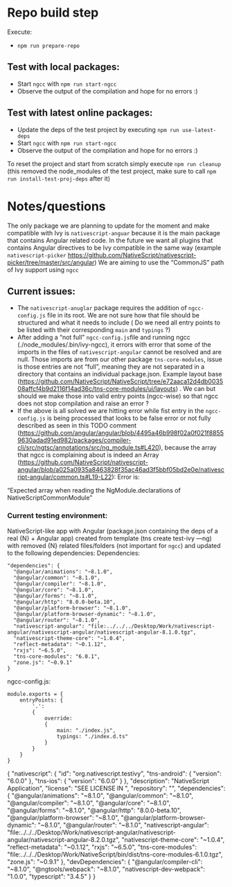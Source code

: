 # Repo build step
Execute:
- `npm run prepare-repo`

## Test with local packages:
- Start `ngcc` with `npm run start-ngcc`
- Observe the output of the compilation and hope for no errors :)

## Test with latest online packages:
- Update the deps of the test project by executing `npm run use-latest-deps`
- Start `ngcc` with `npm run start-ngcc`
- Observe the output of the compilation and hope for no errors :)

To reset the project and start from scratch simply execute `npm run cleanup` (this removed the node_modules of the test project, make sure to call `npm run install-test-proj-deps` after it)

# Notes/questions
The only package we are planning to update for the moment and make compatible with Ivy is `nativescript-anguar` because it is the main package that contains Angular related code. In the future we want all plugins that contains Angular directives to be Ivy compatible in the same way (example `nativescript-picker` https://github.com/NativeScript/nativescript-picker/tree/master/src/angular)
We are aiming to use the “CommonJS” path of Ivy support using `ngcc`
 
## Current issues:
- The `nativescript-anuglar` package requires the addition of `ngcc-config.js` file in its root. We are not sure how that file should be structured and what it needs to include ( Do we need all entry points to be listed with their corresponding `main` and `typings` ?)
- After adding a “not full” `ngcc-config.js`file and running ngcc (./node_modules/.bin/ivy-ngcc), it errors with error that some of the imports in the files of `nativescript-angular` cannot be resolved and are null. Those imports are from our other package `tns-core-modules`, issue is those entries are not “full”, meaning they are not separated in a directory that contains an individual package.json. Example layout base (https://github.com/NativeScript/NativeScript/tree/e72aaca12d4db003508affcf4b9d2116f14ad36c/tns-core-modules/ui/layouts) . We can but should we make those into valid entry points (ngcc-wise) so that ngcc does not stop compilation and raise an error ?
- If the above is all solved we are hitting error while fist entry in the `ngcc-config.js` is being processed that looks to be false error or not fully described as seen in this TODO comment (https://github.com/angular/angular/blob/4495a46b998f02a0f021f88559630adad91ed982/packages/compiler-cli/src/ngtsc/annotations/src/ng_module.ts#L420), because the array that ngcc is complaining about is indeed an Array (https://github.com/NativeScript/nativescript-angular/blob/a025a0935a8463828f35ac46ad3f5bbf05bd2e0e/nativescript-angular/common.ts#L19-L22):
Error is:
 
“Expected array when reading the NgModule.declarations of NativeScriptCommonModule”
 
 
### Current testing environment:

NativeScript-like app with Angular (package.json containing the deps of a real {N} + Angular app) created from template (tns create test-ivy —ng) with removed {N} related files/folders (not important for `ngcc`) and updated to the following dependencies:
Dependencies:
```
"dependencies": {
  "@angular/animations": "~8.1.0",
  "@angular/common": "~8.1.0",
  "@angular/compiler": "~8.1.0",
  "@angular/core": "~8.1.0",
  "@angular/forms": "~8.1.0",
  "@angular/http": "8.0.0-beta.10",
  "@angular/platform-browser": "~8.1.0",
  "@angular/platform-browser-dynamic": "~8.1.0",
  "@angular/router": "~8.1.0",
  "nativescript-angular": "file:../../../Desktop/Work/nativescript-angular/nativescript-angular/nativescript-angular-8.1.0.tgz",
  "nativescript-theme-core": "~1.0.4",
  "reflect-metadata": "~0.1.12",
  "rxjs": "~6.5.0",
  "tns-core-modules": "6.0.1",
  "zone.js": "~0.9.1"
}
```
 
ngcc-config.js:

```
module.exports = {
    entryPoints: {
        '.':
        {
            override:
            {
                main: "./index.js",
                typings: "./index.d.ts"
            }
        }
    }
}
```



{
  "nativescript": {
    "id": "org.nativescript.testivy",
    "tns-android": {
      "version": "6.0.0"
    },
    "tns-ios": {
      "version": "6.0.0"
    }
  },
  "description": "NativeScript Application",
  "license": "SEE LICENSE IN <your-license-filename>",
  "repository": "<fill-your-repository-here>",
  "dependencies": {
    "@angular/animations": "~8.1.0",
    "@angular/common": "~8.1.0",
    "@angular/compiler": "~8.1.0",
    "@angular/core": "~8.1.0",
    "@angular/forms": "~8.1.0",
    "@angular/http": "8.0.0-beta.10",
    "@angular/platform-browser": "~8.1.0",
    "@angular/platform-browser-dynamic": "~8.1.0",
    "@angular/router": "~8.1.0",
    "nativescript-angular": "file:../../../Desktop/Work/nativescript-angular/nativescript-angular/nativescript-angular-8.2.0.tgz",
    "nativescript-theme-core": "~1.0.4",
    "reflect-metadata": "~0.1.12",
    "rxjs": "~6.5.0",
    "tns-core-modules": "file:../../../Desktop/Work/NativeScript/bin/dist/tns-core-modules-6.1.0.tgz",
    "zone.js": "~0.9.1"
  },
  "devDependencies": {
    "@angular/compiler-cli": "~8.1.0",
    "@ngtools/webpack": "~8.1.0",
    "nativescript-dev-webpack": "1.0.0",
    "typescript": "3.4.5"
  }
}
